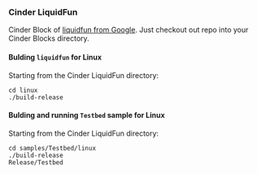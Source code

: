 ### Cinder LiquidFun

Cinder Block of [liquidfun from Google](https://github.com/google/liquidfun).
Just checkout out repo into your Cinder Blocks directory.

#### Bulding ``liquidfun`` for Linux
Starting from the Cinder LiquidFun directory:
```
cd linux
./build-release
```

#### Bulding and running ``Testbed`` sample for Linux
Starting from the Cinder LiquidFun directory:
```
cd samples/Testbed/linux
./build-release
Release/Testbed
```
